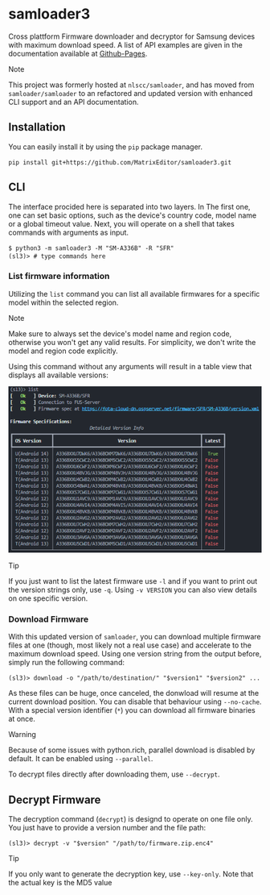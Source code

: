 # samloader3

Cross plattform Firmware downloader and decryptor for Samsung devices with maximum download speed.
A list of API examples are given in the documentation available at [Github-Pages](https://matrixeditor.github.io/samloader3).

> [!NOTE]
> This project was formerly hosted at `nlscc/samloader`, and has moved from `samloader/samloader` to an refactored and updated version with enhanced CLI support and an API documentation.

## Installation

You can easily install it by using the `pip` package manager.

```console
pip install git+https://github.com/MatrixEditor/samloader3.git
```

## CLI

The interface procided here is separated into two layers. In The first one, one can set basic options, such as the device's country code, model name or a global timeout value. Next, you will
operate on a shell that takes commands with arguments as input.

```console
$ python3 -m samloader3 -M "SM-A336B" -R "SFR"
(sl3)> # type commands here
```

### List firmware information

Utilizing the `list` command you can list all available firmwares for a specific model within
the selected region.

> [!NOTE]
> Make sure to always set the device's model name and region code, otherwise you won't get any
> valid results. For simplicity, we don't write the model and region code explicitly.

Using this command without any arguments will result in a table view that displays all available
versions:

<p align="center">

![cmd_list](/docs/cmd_list.png)

</p>

> [!TIP]
> If you just want to list the latest firmware use `-l` and if you want to print out the version
> strings only, use `-q`. Using `-v VERSION` you can also view details on one specific version.


### Download Firmware

With this updated version of `samloader`, you can download multiple firmware files at one (though, most likely not a real use case) and accelerate to the maximum download speed. Using one version
string from the output before, simply run the following command:

```console
(sl3)> download -o "/path/to/destination/" "$version1" "$version2" ...
```

As these files can be huge, once canceled, the donwload will resume at the current download
position. You can disable that behaviour using `--no-cache`. With a special version identifier (`*`) you can download all firmware binaries at once.

> [!WARNING]
> Because of some issues with python.rich, parallel download is disabled by default. It can be
> enabled using `--parallel`.

To decrypt files directly after downloading them, use `--decrypt`.


## Decrypt Firmware

The decryption command (`decrypt`) is designd to operate on one file only. You just have
to provide a version number and the file path:

```console
(sl3)> decrypt -v "$version" "/path/to/firmware.zip.enc4"
```

> [!TIP]
> If you only want to generate the decryption key, use `--key-only`. Note that the actual
> key is the MD5 value


